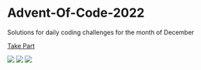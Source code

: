 # Advent-Of-Code-2022

Solutions for daily coding challenges for the month of December

[Take Part](https://adventofcode.com/2022)

![](https://img.shields.io/badge/day%20📅-00-blue)
![](https://img.shields.io/badge/stars%20⭐-00-yellow)
![](https://img.shields.io/badge/days%20completed-00-red)
